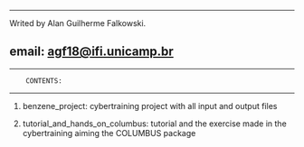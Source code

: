 ----------------------------------------------
Writed by Alan Guilherme Falkowski.

email: agf18@ifi.unicamp.br
----------------------------------------------

----------------------------------------------
		CONTENTS:
----------------------------------------------

1) benzene_project: cybertraining project with all input and output files 

2) tutorial_and_hands_on_columbus: tutorial and the exercise made in the cybertraining aiming the COLUMBUS package   

